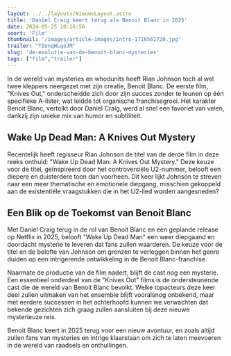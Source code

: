 ```yaml
---
layout: ../../layouts/NieuwsLayout.astro
title: 'Daniel Craig keert terug als Benoit Blanc in 2025'
date: 2024-05-25 10:16:56
soort: 'Film'
thumbnail: '/images/article-images/intro-1716561720.jpg'
trailer: "TIonqWLqoJM"
slug: 'de-evolutie-van-de-benoit-blanc-mysteries'
tags: ["film","trailer"]
---
```


In de wereld van mysteries en whodunits heeft Rian Johnson toch al wel twee kleppers neergezet met zijn creatie, Benoit Blanc. De eerste film, "Knives Out," onderscheidde zich door zijn succes zonder te leunen op één specifieke A-lister, wat leidde tot organische franchisegroei. Het karakter Benoit Blanc, vertolkt door Daniel Craig, werd al snel een favoriet van velen, dankzij zijn unieke mix van humor en subtiliteit.

## Wake Up Dead Man: A Knives Out Mystery

Recentelijk heeft regisseur Rian Johnson de titel van de derde film in deze reeks onthuld: "Wake Up Dead Man: A Knives Out Mystery." Deze keuze voor de titel, geïnspireerd door het controversiële U2-nummer, belooft een diepere en duisterdere toon dan voorheen. Dit keer lijkt Johnson te streven naar een meer thematische en emotionele diepgang, misschien gekoppeld aan de existentiële vraagstukken die in het U2-lied worden aangesneden?



## Een Blik op de Toekomst van Benoit Blanc

Met Daniel Craig terug in de rol van Benoit Blanc en een geplande release op Netflix in 2025, belooft "Wake Up Dead Man" een weer diepgaand en doordacht mysterie te leveren dat fans zullen waarderen. De keuze voor de titel en de belofte van Johnson om grenzen te verleggen binnen het genre duiden op een intrigerende ontwikkeling in de Benoit Blanc-franchise.

Naarmate de productie van de film nadert, blijft de cast nog een mysterie. Een essentieel onderdeel van de "Knives Out" films is de ondersteunende cast die de wereld van Benoit Blanc bevolkt. Welke topacteurs deze keer deel zullen uitmaken van het ensemble blijft vooralsnog onbekend, maar met eerdere successen in het achterhoofd kunnen we verwachten dat bekende gezichten zich graag zullen aansluiten bij deze nieuwe mysterieuze reis.

Benoit Blanc keert in 2025 terug voor een nieuw avontuur, en zoals altijd zullen fans van mysteries en intrige klaarstaan om zich te laten meevoeren in de wereld van raadsels en onthullingen.
